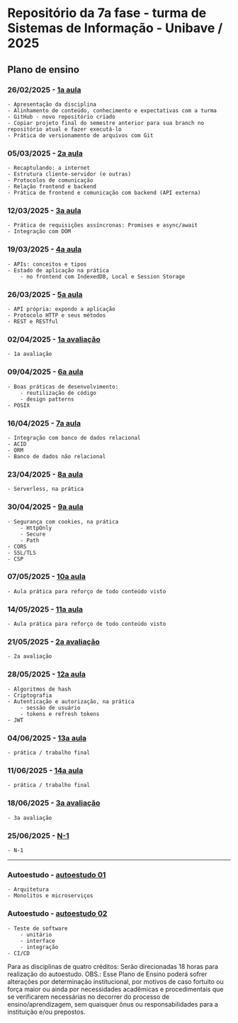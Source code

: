 # Repositório da 7a fase - turma de Sistemas de Informação - Unibave / 2025

## Plano de ensino

### 26/02/2025 - [1a aula](https://github.com/Welquer/si-25-7a/tree/1a-aula)
    - Apresentação da disciplina
    - Alinhamento de conteúdo, conhecimento e expectativas com a turma
    - GitHub - novo repositório criado
    - Copiar projeto final do semestre anterior para sua branch no repositório atual e fazer executá-lo
    - Prática de versionamento de arquivos com Git
### 05/03/2025 - [2a aula](https://github.com/Welquer/si-25-7a/tree/2a-aula)
    - Recaptulando: a internet
    - Estrutura cliente-servidor (e outras)
    - Protocolos de comunicação
    - Relação frontend e backend
    - Prática de frontend e comunicação com backend (API externa)
### 12/03/2025 - [3a aula](https://github.com/Welquer/si-25-7a/tree/3a-aula)
    - Prática de requisições assíncronas: Promises e async/await
    - Integração com DOM
### 19/03/2025 - [4a aula](https://github.com/Welquer/si-25-7a/tree/4a-aula)
    - APIs: conceitos e tipos
    - Estado de aplicação na prática
        - no frontend com IndexedDB, Local e Session Storage
### 26/03/2025 - [5a aula](https://github.com/Welquer/si-25-7a/tree/5a-aula)
    - API própria: expondo a aplicação
    - Protocolo HTTP e seus métodos
    - REST e RESTful
### 02/04/2025 - [1a avaliação](https://github.com/Welquer/si-25-7a/tree/1a-avaliacao)
    - 1a avaliação
### 09/04/2025 - [6a aula](https://github.com/Welquer/si-25-7a/tree/6a-aula)
    - Boas práticas de desenvolvimento:
        - reutilização de código
        - design patterns
    - POSIX
### 16/04/2025 - [7a aula](https://github.com/Welquer/si-25-7a/tree/7a-aula)
    - Integração com banco de dados relacional
    - ACID
    - ORM
    - Banco de dados não relacional
### 23/04/2025 - [8a aula](https://github.com/Welquer/si-25-7a/tree/8a-aula)
    - Serverless, na prática
### 30/04/2025 - [9a aula](https://github.com/Welquer/si-25-7a/tree/9a-aula)
    - Segurança com cookies, na prática
        - HttpOnly
        - Secure
        - Path
    - CORS
    - SSL/TLS
    - CSP
### 07/05/2025 - [10a aula](https://github.com/Welquer/si-25-7a/tree/10a-aula)
    - Aula prática para reforço de todo conteúdo visto
### 14/05/2025 - [11a aula](https://github.com/Welquer/si-25-7a/tree/11a-aula)
    - Aula prática para reforço de todo conteúdo visto
### 21/05/2025 - [2a avaliação](https://github.com/Welquer/si-25-7a/tree/2a-avaliacao)
    - 2a avaliação
### 28/05/2025 - [12a aula](https://github.com/Welquer/si-25-7a/tree/12a-aula)
    - Algoritmos de hash
    - Criptografia
    - Autenticação e autorização, na prática
        - sessão de usuário
        - tokens e refresh tokens
    - JWT
### 04/06/2025 - [13a aula](https://github.com/Welquer/si-25-7a/tree/13a-aula)
    - prática / trabalho final
### 11/06/2025 - [14a aula](https://github.com/Welquer/si-25-7a/tree/14a-aula)
    - prática / trabalho final
### 18/06/2025 - [3a avaliação](https://github.com/Welquer/si-25-7a/tree/3a-avaliacao)
    - 3a avaliação
### 25/06/2025 - [N-1](https://github.com/Welquer/si-25-7a/tree/n-1)
    - N-1
____
### Autoestudo - [autoestudo 01](https://github.com/Welquer/si-25-7a/tree/autoestudo-1)
    - Arquitetura
    - Monolitos e microserviços
### Autoestudo - [autoestudo 02](https://github.com/Welquer/si-25-7a/tree/autoestudo-2)
    - Teste de software
        - unitário
        - interface
        - integração
    - CI/CD

Para as disciplinas de quatro créditos: Serão direcionadas 18 horas para realização do autoestudo.
OBS.: Esse Plano de Ensino poderá sofrer alterações por determinação institucional, por motivos de caso fortuito ou força maior ou ainda por necessidades acadêmicas e procedimentais que se verificarem necessárias no decorrer do processo de ensino/aprendizagem, sem quaisquer ônus ou responsabilidades para a instituição e/ou prepostos.
